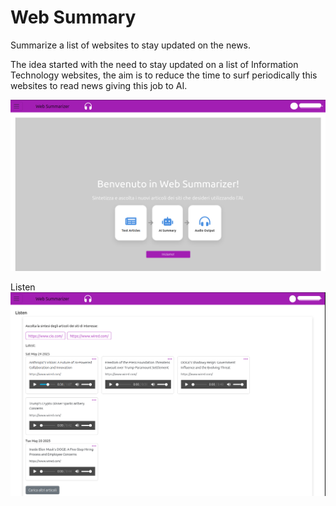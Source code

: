 # Web Summary
Summarize a list of websites to stay updated on the news.

The idea started with the need to stay updated on a list of Information Technology websites,
the aim is to reduce the time to surf periodically this websites to read news giving this job to AI.

![Home Page](Docs/screen_home.png)

Listen
![Home Page](Docs/screen_listen.png)